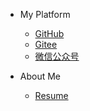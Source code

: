 <!-- _navbar.md 上面的导航栏  -->

* My Platform

  * [GitHub](https://github.com/jpixy)
  * [Gitee](https://gitee.com/jpixy)
  * [微信公众号](images/qrcode_for_gh_ebcb1f244ab9_344.jpg)


* About Me
  * [Resume](resume/Johnny_Resume_eng.md)

